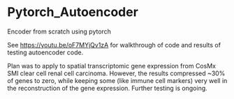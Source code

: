 # Pytorch_Autoencoder
Encoder from scratch using pytorch

See https://youtu.be/oF7MYjQv1zA for walkthrough of code and results of testing autoencoder code.

Plan was to apply to spatial transcriptomic gene expression from CosMx SMI clear cell renal cell carcinoma. However, the results compressed ~30% of genes to zero, while keeping some (like immune cell markers) very well in the reconstruction of the gene expression. Further testing is ongoing.
